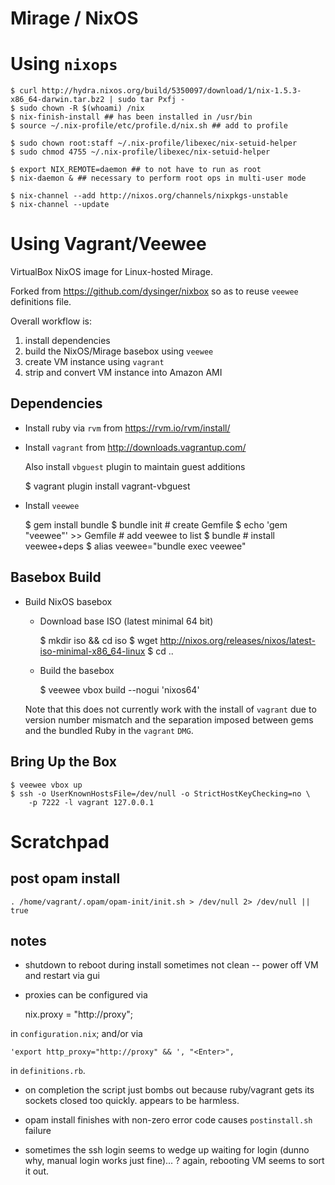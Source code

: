 Mirage / NixOS
==============


Using `nixops`
==============

    $ curl http://hydra.nixos.org/build/5350097/download/1/nix-1.5.3-x86_64-darwin.tar.bz2 | sudo tar Pxfj -
    $ sudo chown -R $(whoami) /nix
    $ nix-finish-install ## has been installed in /usr/bin
    $ source ~/.nix-profile/etc/profile.d/nix.sh ## add to profile
 
    $ sudo chown root:staff ~/.nix-profile/libexec/nix-setuid-helper
    $ sudo chmod 4755 ~/.nix-profile/libexec/nix-setuid-helper

    $ export NIX_REMOTE=daemon ## to not have to run as root   
    $ nix-daemon & ## necessary to perform root ops in multi-user mode

    $ nix-channel --add http://nixos.org/channels/nixpkgs-unstable
    $ nix-channel --update

 

Using Vagrant/Veewee
====================

VirtualBox NixOS image for Linux-hosted Mirage.

Forked from <https://github.com/dysinger/nixbox> so as to reuse `veewee` definitions file.

Overall workflow is:

1. install dependencies
2. build the NixOS/Mirage basebox using `veewee`
3. create VM instance using `vagrant`
4. strip and convert VM instance into Amazon AMI

Dependencies
------------

* Install ruby via `rvm` from <https://rvm.io/rvm/install/>

* Install `vagrant` from <http://downloads.vagrantup.com/>

  Also install `vbguest` plugin to maintain guest additions
  
    $ vagrant plugin install vagrant-vbguest

* Install `veewee`

    $ gem install bundle
    $ bundle init                    # create Gemfile
    $ echo 'gem "veewee"' >> Gemfile # add veewee to list
    $ bundle                         # install veewee+deps
    $ alias veewee="bundle exec veewee"
    
Basebox Build
-------------

* Build NixOS basebox

  + Download base ISO (latest minimal 64 bit)
  
    $ mkdir iso && cd iso
    $ wget http://nixos.org/releases/nixos/latest-iso-minimal-x86_64-linux
    $ cd ..
    
  + Build the basebox
  
    $ veewee vbox build --nogui 'nixos64'
    
  Note that this does not currently work with the install of `vagrant` due to version number mismatch and the separation imposed between gems and the bundled Ruby in the `vagrant` `DMG`.
 
Bring Up the Box
----------------

    $ veewee vbox up
    $ ssh -o UserKnownHostsFile=/dev/null -o StrictHostKeyChecking=no \
        -p 7222 -l vagrant 127.0.0.1

    
  
Scratchpad 
==========

## post opam install

    . /home/vagrant/.opam/opam-init/init.sh > /dev/null 2> /dev/null || true


## notes

+ shutdown to reboot during install sometimes not clean -- power off VM and restart via gui

+ proxies can be configured via 
    
    nix.proxy = "http://proxy";
    
in `configuration.nix`; and/or via 
    
    'export http_proxy="http://proxy" && ', "<Enter>",
    
in `definitions.rb`.

+ on completion the script just bombs out because ruby/vagrant gets its sockets closed too quickly. appears to be harmless.

+ opam install finishes with non-zero error code causes `postinstall.sh` failure

+ sometimes the ssh login seems to wedge up waiting for login (dunno why, manual login works just fine)... ?  again, rebooting VM seems to sort it out.
